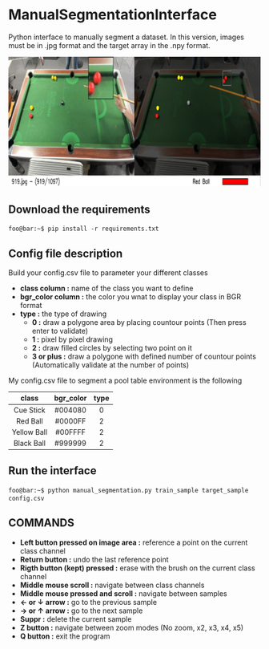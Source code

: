# ManualSegmentationInterface
Python interface to manually segment a dataset. In this version, images must be in .jpg format and the target array in the .npy format.

![screen.png](screen.png)

## Download the requirements

```console
foo@bar:~$ pip install -r requirements.txt
```

## Config file description

Build your config.csv file to parameter your different classes

- **class column :** name of the class you want to define
- **bgr_color column :** the color you wnat to display your class in BGR format
- **type :** the type of drawing 
  - **0 :** draw a polygone area by placing countour points (Then press enter to validate)
  - **1 :** pixel by pixel drawing
  - **2 :** draw filled circles by selecting two point on it
  - **3 or plus :** draw a polygone with defined number of countour points (Automatically validate at the number of points)

My config.csv file to segment a pool table environment is the following

| **class** | **bgr_color**  | **type** |
| :---:   | :-: | :-: |
| Cue Stick | #004080 | 0 |
| Red Ball | #0000FF | 2 |
| Yellow Ball | #00FFFF | 2 |
| Black Ball | #999999 | 2 |

## Run the interface

```console
foo@bar:~$ python manual_segmentation.py train_sample target_sample config.csv
```


## COMMANDS

- **Left button pressed on image area :** reference a point on the current class channel
- **Return button :** undo the last reference point
- **Rigth button (kept) pressed :** erase with the brush on the current class channel
- **Middle mouse scroll :** navigate between class channels
- **Middle mouse pressed and scroll :** navigate between samples
- **← or ↓ arrow :** go to the previous sample
- **→ or ↑ arrow :** go to the next sample
- **Suppr :** delete the current sample
- **Z button :** navigate between zoom modes (No zoom, x2, x3, x4, x5)
- **Q button :** exit the program


